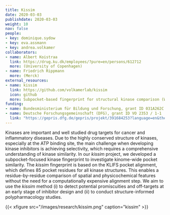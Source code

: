 ```yaml
---
title: Kissim
date: 2020-03-03
publishdate: 2020-03-03
weight: 10
nav: false
people:
- key: dominique.sydow
- key: eva.assmann
- key: andrea.volkamer
collaborators:
- name: Albert Koistraa
  link: https://drug.ku.dk/employees/?pure=en/persons/612712
  more: (University of Copenhagen)
- name: Friedrich Rippmann
  more: (Merck)
external_resources:
- name: kissim
  link: https://github.com/volkamerlab/kissim
  icon: github
  more: Subpocket-based fingerprint for structural kinase comparison (WIP)
funding:
- name: Bundesministerium für Bildung und Forschung, grant ID 031A262C
- name: Deutsche Forschungsgemeinschaft (DFG), grant ID VO 2353 / 1-1
  link: "https://gepris.dfg.de/gepris/projekt/391684253?language=en&the="
---
```


Kinases are important and well studied drug targets for cancer and inflammatory diseases.
Due to the highly conserved structure of kinases, especially at the ATP binding site,
the main challenge when developing kinase inhibitors is achieving selectivity,
which requires a comprehensive understanding of kinase similarity.
In our *kissim* project, we developed a subpocket-focused kinase fingerprint to investigate kinome-wide pocket similarity.
The *kissim* fingerprint is based on the KLIFS pocket alignment, which defines 85 pocket residues for all kinase structures.
This enables a residue-by-residue comparison of spatial and physicochemical features
without the need for a computationally expensive alignment step.
We aim to use the *kissim* method
(i) to detect potential promiscuities and off-targets at an early stage of inhibitor design and
(ii) to conduct structure-informed polypharmacology studies.

{{< xfigure src="/images/research/kissim.png" caption="kissim" >}}